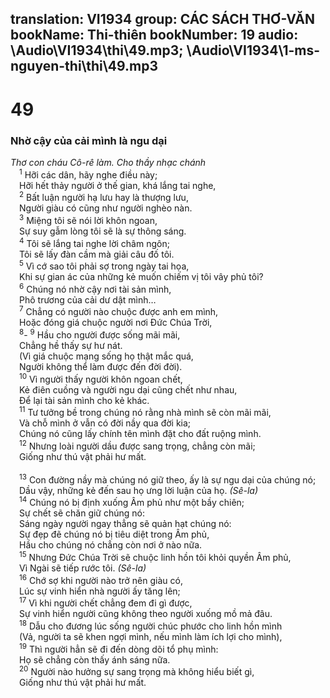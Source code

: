 translation: VI1934
group: CÁC SÁCH THƠ-VĂN
bookName: Thi-thiên 
bookNumber: 19
audio: \Audio\VI1934\thi\49.mp3; \Audio\VI1934\1-ms-nguyen-thi\thi\49.mp3
-------

<div class="title"><h1>49</h1><h3>Nhờ cậy của cải mình là ngu dại</h3><i>Thơ con cháu Cô-rê làm. Cho thầy nhạc chánh</i></div>
<span class="verse thi_49_1"> <sup>1</sup> Hỡi các dân, hãy nghe điều này; <br/> Hỡi hết thảy người ở thế gian, khá lắng tai nghe, <br/></span>
<span class="verse thi_49_2"> <sup>2</sup> Bất luận người hạ lưu hay là thượng lưu, <br/> Người giàu có cũng như người nghèo nàn. <br/></span>
<span class="verse thi_49_3"> <sup>3</sup> Miệng tôi sẽ nói lời khôn ngoan, <br/> Sự suy gẫm lòng tôi sẽ là sự thông sáng. <br/></span>
<span class="verse thi_49_4"> <sup>4</sup> Tôi sẽ lắng tai nghe lời châm ngôn; <br/> Tôi sẽ lấy đàn cầm mà giải câu đố tôi. <br/></span>
<span class="verse thi_49_5"> <sup>5</sup> Vì cớ sao tôi phải sợ trong ngày tai họa, <br/> Khi sự gian ác của những kẻ muốn chiếm vị tôi vây phủ tôi? <br/></span>
<span class="verse thi_49_6"> <sup>6</sup> Chúng nó nhờ cậy nơi tài sản mình, <br/> Phô trương của cải dư dật mình… <br/></span>
<span class="verse thi_49_7"> <sup>7</sup> Chẳng có người nào chuộc được anh em mình, <br/> Hoặc đóng giá chuộc người nơi Đức Chúa Trời, <br/></span>
<span class="verse thi_49_8"> <sup>8</sup>-</span>
<span class="verse thi_49_9"><sup>9</sup> Hầu cho người được sống mãi mãi, <br/> Chẳng hề thấy sự hư nát. <br/> (Vì giá chuộc mạng sống họ thật mắc quá, <br/> Người không thể làm được đến đời đời). <br/></span>
<span class="verse thi_49_10"> <sup>10</sup> Vì người thấy người khôn ngoan chết, <br/> Kẻ điên cuồng và người ngu dại cũng chết như nhau, <br/> Để lại tài sản mình cho kẻ khác. <br/></span>
<span class="verse thi_49_11"> <sup>11</sup> Tư tưởng bề trong chúng nó rằng nhà mình sẽ còn mãi mãi, <br/> Và chỗ mình ở vẫn có đời nầy qua đời kia; <br/> Chúng nó cũng lấy chính tên mình đặt cho đất ruộng mình. <br/></span>
<span class="verse thi_49_12"> <sup>12</sup> Nhưng loài người dầu được sang trọng, chẳng còn mãi; <br/> Giống như thú vật phải hư mất. <br/> <br/></span>
<span class="verse thi_49_13"> <sup>13</sup> Con đường nầy mà chúng nó giữ theo, ấy là sự ngu dại của chúng nó; <br/> Dầu vậy, những kẻ đến sau họ ưng lời luận của họ. <em>(Sê-la)</em><br/></span>
<span class="verse thi_49_14"> <sup>14</sup> Chúng nó bị định xuống Âm phủ như một bầy chiên; <br/> Sự chết sẽ chăn giữ chúng nó: <br/> Sáng ngày người ngay thẳng sẽ quản hạt chúng nó: <br/> Sự đẹp đẽ chúng nó bị tiêu diệt trong Âm phủ, <br/> Hầu cho chúng nó chẳng còn nơi ở nào nữa. <br/></span>
<span class="verse thi_49_15"> <sup>15</sup> Nhưng Đức Chúa Trời sẽ chuộc linh hồn tôi khỏi quyền Âm phủ, <br/> Vì Ngài sẽ tiếp rước tôi. <em>(Sê-la)</em><br/></span>
<span class="verse thi_49_16"> <sup>16</sup> Chớ sợ khi người nào trở nên giàu có, <br/> Lúc sự vinh hiển nhà người ấy tăng lên; <br/></span>
<span class="verse thi_49_17"> <sup>17</sup> Vì khi người chết chẳng đem đi gì được, <br/> Sự vinh hiển người cũng không theo người xuống mồ mả đâu. <br/></span>
<span class="verse thi_49_18"> <sup>18</sup> Dẫu cho đương lúc sống người chúc phước cho linh hồn mình <br/> (Vả, người ta sẽ khen ngợi mình, nếu mình làm ích lợi cho mình), <br/></span>
<span class="verse thi_49_19"> <sup>19</sup> Thì người hẳn sẽ đi đến dòng dõi tổ phụ mình: <br/> Họ sẽ chẳng còn thấy ánh sáng nữa. <br/></span>
<span class="verse thi_49_20"> <sup>20</sup> Người nào hưởng sự sang trọng mà không hiểu biết gì, <br/> Giống như thú vật phải hư mất. <br/> <br/></span>

